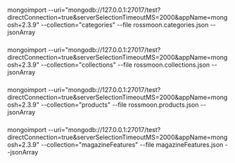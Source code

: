 
###
mongoimport --uri="mongodb://127.0.0.1:27017/test?directConnection=true&serverSelectionTimeoutMS=2000&appName=mongosh+2.3.9" --collection="categories" --file rossmoon.categories.json  --jsonArray

###
mongoimport --uri="mongodb://127.0.0.1:27017/test?directConnection=true&serverSelectionTimeoutMS=2000&appName=mongosh+2.3.9" --collection="collections" --file rossmoon.collections.json  --jsonArray

###
mongoimport --uri="mongodb://127.0.0.1:27017/test?directConnection=true&serverSelectionTimeoutMS=2000&appName=mongosh+2.3.9" --collection="products" --file rossmoon.products.json  --jsonArray

###
mongoimport --uri="mongodb://127.0.0.1:27017/test?directConnection=true&serverSelectionTimeoutMS=2000&appName=mongosh+2.3.9" --collection="magazineFeatures" --file magazineFeatures.json  --jsonArray
